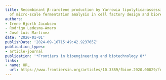 ```yaml
---
title: Recombinant β-carotene production by Yarrowia lipolytica–assessing the potential
  of micro-scale fermentation analysis in cell factory design and bioreaction optimization
authors:
- Irene Hjorth Jacobsen
- Rodrigo Ledesma-Amaro
- José Luis Martinez
date: '2020-01-01'
publishDate: '2024-09-16T15:49:42.923765Z'
publication_types:
- article-journal
publication: '*Frontiers in bioengineering and biotechnology 8*'
links:
- name: URL
  url: https://www.frontiersin.org/articles/10.3389/fbioe.2020.00029/full
---
```

